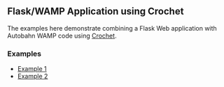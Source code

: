 ## Flask/WAMP Application using Crochet

The examples here demonstrate combining a Flask Web application with Autobahn WAMP code using [Crochet](https://crochet.readthedocs.org/).

### Examples

* [Example 1](example1)
* [Example 2](example2) 

